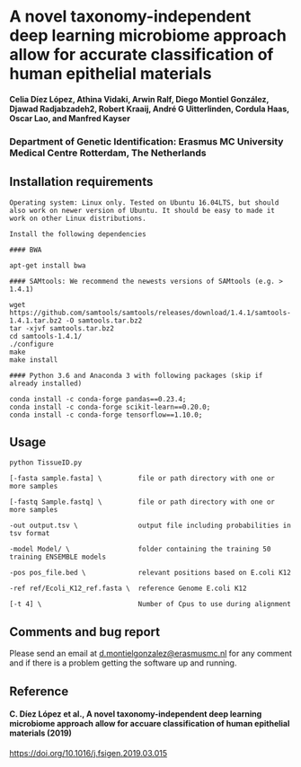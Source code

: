# A novel taxonomy-independent deep learning microbiome approach allow for accurate classification of human epithelial materials

#### Celia Díez López, Athina Vidaki, Arwin Ralf, Diego Montiel González, Djawad Radjabzadeh2, Robert Kraaij, André G Uitterlinden, Cordula Haas, Oscar Lao, and Manfred Kayser

### Department of Genetic Identification: Erasmus MC University Medical Centre Rotterdam, The Netherlands

## Installation requirements 

    Operating system: Linux only. Tested on Ubuntu 16.04LTS, but should also work on newer version of Ubuntu. It should be easy to made it work on other Linux distributions. 
    
    Install the following dependencies
    
    #### BWA 
    
    apt-get install bwa

    #### SAMtools: We recommend the newests versions of SAMtools (e.g. > 1.4.1)

    wget https://github.com/samtools/samtools/releases/download/1.4.1/samtools-1.4.1.tar.bz2 -O samtools.tar.bz2
    tar -xjvf samtools.tar.bz2 
    cd samtools-1.4.1/
    ./configure
    make
    make install
    
    #### Python 3.6 and Anaconda 3 with following packages (skip if already installed)
    
    conda install -c conda-forge pandas==0.23.4;
    conda install -c conda-forge scikit-learn==0.20.0;
    conda install -c conda-forge tensorflow==1.10.0;


## Usage

    python TissueID.py 
    
    [-fasta sample.fasta] \         file or path directory with one or more samples
    
    [-fastq Sample.fastq] \         file or path directory with one or more samples
    
    -out output.tsv \               output file including probabilities in tsv format

    -model Model/ \                 folder containing the training 50 training ENSEMBLE models

    -pos pos_file.bed \             relevant positions based on E.coli K12

    -ref ref/Ecoli_K12_ref.fasta \  reference Genome E.coli K12 

    [-t 4] \                        Number of Cpus to use during alignment 


## Comments and bug report

Please send an email at d.montielgonzalez@erasmusmc.nl for any comment and if there is a problem getting the software up and running.

## Reference

#### C. Díez López et al., A novel taxonomy-independent deep learning microbiome approach allow for accuare classification of human epithelial materials (2019)

https://doi.org/10.1016/j.fsigen.2019.03.015

